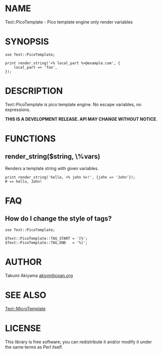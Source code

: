 # NAME

Text::PicoTemplate - Pico template engine only render variables

# SYNOPSIS

    use Text::PicoTemplate;

    print render_string('<% local_part %>@example.com', {
        local_part => 'foo',
    });

# DESCRIPTION

Text::PicoTemplate is pico template engine. No escape variables, no expressions.

__THIS IS A DEVELOPMENT RELEASE. API MAY CHANGE WITHOUT NOTICE__.

# FUNCTIONS

## render\_string($string, \\%vars)

Renders a template string with given variables.

    print render_string('hello, <% john %>!', {john => 'John'});
    # => hello, John!

# FAQ

## How do I change the style of tags?

    use Text::PicoTemplate;

    $Text::PicoTemplate::TAG_START = '[%';
    $Text::PicoTemplate::TAG_END   = '%]';

# AUTHOR

Takumi Akiyama <akiym@cpan.org>

# SEE ALSO

[Text::MicroTemplate](http://search.cpan.org/perldoc?Text::MicroTemplate)

# LICENSE

This library is free software; you can redistribute it and/or modify
it under the same terms as Perl itself.
